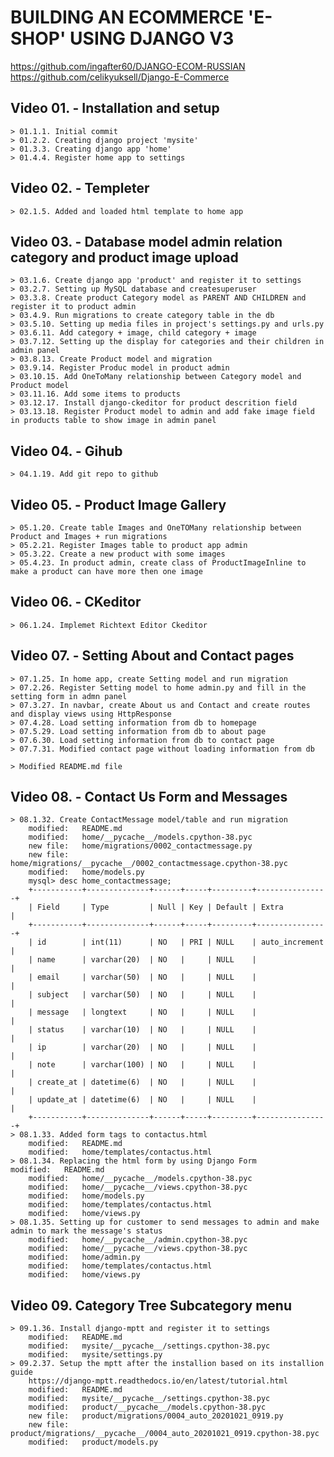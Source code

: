 # BUILDING AN ECOMMERCE 'E-SHOP' USING DJANGO V3
https://github.com/ingafter60/DJANGO-ECOM-RUSSIAN
https://github.com/celikyuksell/Django-E-Commerce

## Video 01. - Installation and setup

	> 01.1.1. Initial commit
	> 01.2.2. Creating django project 'mysite' 
	> 01.3.3. Creating django app 'home' 
	> 01.4.4. Register home app to settings

## Video 02. - Templeter

	> 02.1.5. Added and loaded html template to home app

## Video 03. - Database model admin relation category and product image upload

	> 03.1.6. Create django app 'product' and register it to settings 
	> 03.2.7. Setting up MySQL database and createsuperuser
	> 03.3.8. Create product Category model as PARENT AND CHILDREN and register it to product admin
	> 03.4.9. Run migrations to create category table in the db 
	> 03.5.10. Setting up media files in project's settings.py and urls.py
	> 03.6.11. Add category + image, child category + image
	> 03.7.12. Setting up the display for categories and their children in admin panel
	> 03.8.13. Create Product model and migration
	> 03.9.14. Register Produc model in product admin
	> 03.10.15. Add OneToMany relationship between Category model and Product model
	> 03.11.16. Add some items to products
	> 03.12.17. Install django-ckeditor for product descrition field
	> 03.13.18. Register Product model to admin and add fake image field in products table to show image in admin panel

## Video 04. - Gihub

	> 04.1.19. Add git repo to github

## Video 05. - Product Image Gallery

	> 05.1.20. Create table Images and OneTOMany relationship between Product and Images + run migrations
	> 05.2.21. Register Images table to product app admin 
	> 05.3.22. Create a new product with some images
	> 05.4.23. In product admin, create class of ProductImageInline to make a product can have more then one image

## Video 06. - CKeditor

	> 06.1.24. Implemet Richtext Editor Ckeditor

## Video 07. - Setting About and Contact pages

	> 07.1.25. In home app, create Setting model and run migration
	> 07.2.26. Register Setting model to home admin.py and fill in the setting form in admn panel
	> 07.3.27. In navbar, create About us and Contact and create routes and display views using HttpResponse
	> 07.4.28. Load setting information from db to homepage 
	> 07.5.29. Load setting information from db to about page
	> 07.6.30. Load setting information from db to contact page
	> 07.7.31. Modified contact page without loading information from db

	> Modified README.md file

## Video 08. - Contact Us Form and Messages

	> 08.1.32. Create ContactMessage model/table and run migration
		modified:   README.md
        modified:   home/__pycache__/models.cpython-38.pyc
        new file:   home/migrations/0002_contactmessage.py
        new file:   home/migrations/__pycache__/0002_contactmessage.cpython-38.pyc
        modified:   home/models.py
        mysql> desc home_contactmessage;
		+-----------+--------------+------+-----+---------+----------------+
		| Field     | Type         | Null | Key | Default | Extra          |
		+-----------+--------------+------+-----+---------+----------------+
		| id        | int(11)      | NO   | PRI | NULL    | auto_increment |
		| name      | varchar(20)  | NO   |     | NULL    |                |
		| email     | varchar(50)  | NO   |     | NULL    |                |
		| subject   | varchar(50)  | NO   |     | NULL    |                |
		| message   | longtext     | NO   |     | NULL    |                |
		| status    | varchar(10)  | NO   |     | NULL    |                |
		| ip        | varchar(20)  | NO   |     | NULL    |                |
		| note      | varchar(100) | NO   |     | NULL    |                |
		| create_at | datetime(6)  | NO   |     | NULL    |                |
		| update_at | datetime(6)  | NO   |     | NULL    |                |
		+-----------+--------------+------+-----+---------+----------------+
	> 08.1.33. Added form tags to contactus.html
		modified:   README.md
        modified:   home/templates/contactus.html
	> 08.1.34. Replacing the html form by using Django Form
	modified:   README.md
        modified:   home/__pycache__/models.cpython-38.pyc
        modified:   home/__pycache__/views.cpython-38.pyc
        modified:   home/models.py
        modified:   home/templates/contactus.html
        modified:   home/views.py
	> 08.1.35. Setting up for customer to send messages to admin and make admin to mark the message's status
		modified:   home/__pycache__/admin.cpython-38.pyc
        modified:   home/__pycache__/views.cpython-38.pyc
        modified:   home/admin.py
        modified:   home/templates/contactus.html
        modified:   home/views.py

## Video 09. Category Tree Subcategory menu

	> 09.1.36. Install django-mptt and register it to settings
        modified:   README.md
        modified:   mysite/__pycache__/settings.cpython-38.pyc
        modified:   mysite/settings.py
	> 09.2.37. Setup the mptt after the installion based on its installion guide
		https://django-mptt.readthedocs.io/en/latest/tutorial.html
        modified:   README.md
        modified:   mysite/__pycache__/settings.cpython-38.pyc
        modified:   product/__pycache__/models.cpython-38.pyc
        new file:   product/migrations/0004_auto_20201021_0919.py
        new file:   product/migrations/__pycache__/0004_auto_20201021_0919.cpython-38.pyc
        modified:   product/models.py		
























